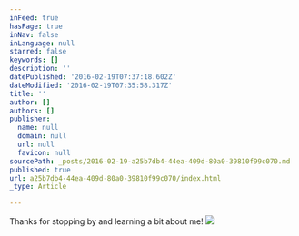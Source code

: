 ```yaml
---
inFeed: true
hasPage: true
inNav: false
inLanguage: null
starred: false
keywords: []
description: ''
datePublished: '2016-02-19T07:37:18.602Z'
dateModified: '2016-02-19T07:35:58.317Z'
title: ''
author: []
authors: []
publisher:
  name: null
  domain: null
  url: null
  favicon: null
sourcePath: _posts/2016-02-19-a25b7db4-44ea-409d-80a0-39810f99c070.md
published: true
url: a25b7db4-44ea-409d-80a0-39810f99c070/index.html
_type: Article

---
```

Thanks for stopping by and learning a bit about me! ![](https://the-grid-user-content.s3-us-west-2.amazonaws.com/9c4c07bd-7384-4439-9f9a-23b657784d07.jpg)